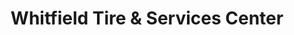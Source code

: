 ---
title: "Whitfield Tire & Services Center"
url: /tunnel-hill/whitfield-tire-and-services-center/
shop: tyres
---